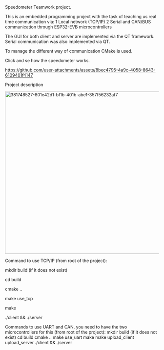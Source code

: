Speedometer
Teamwork project.

This is an embedded programming project with the task of teaching us real time communication via:
1 Local network (TCP/IP)
2 Serial and CAN/BUS communication through ESP32-EVB microcontrollers

The GUI for both client and server are implemented via the QT framework. Serial communication was also implemented via QT.

To manage the different way of communication CMake is used.

Click and se how the speedometer works.



https://github.com/user-attachments/assets/8bec4795-4a9c-4058-8643-6109401f4147



Project description 

<img width="807" height="531" alt="381748527-801e42d1-bf1b-401b-abe1-357f56232af7" src="https://github.com/user-attachments/assets/4a62291d-39a8-4c96-a2da-c6e0265440c2" />


Command to use TCP/IP (from root of the project):

mkdir build (if it does not exist)

cd build

cmake ..

make use_tcp

make

./client && ./server


Commands to use UART and CAN, you need to have the two microcontrollers for this (from root of the project):
mkdir build (if it does not exist)
cd build
cmake ..
make use_uart
make
make upload_client upload_server
./client && ./server
